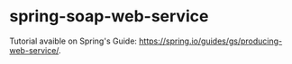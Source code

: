 # spring-soap-web-service

Tutorial avaible on Spring's Guide: https://spring.io/guides/gs/producing-web-service/.
